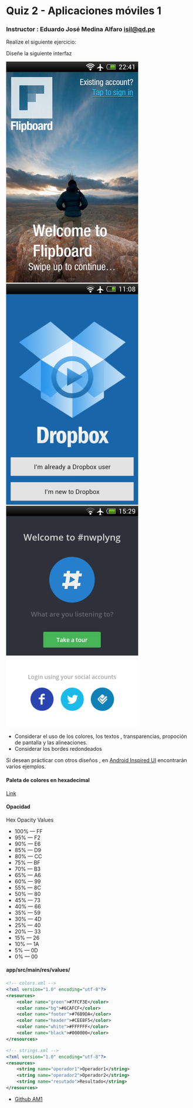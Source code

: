 # Quiz 2 - Aplicaciones móviles 1

### Instructor : Eduardo José Medina Alfaro isil@qd.pe


Realize el siguiente ejercicio:

Diseñe la siguiente interfaz

 ![Ejemplo 1](https://github.com/ISILAndroid/am1_group2015_1/blob/quizzes/q2_ejemplo1.png)
 ![Ejemplo 2](https://github.com/ISILAndroid/am1_group2015_1/blob/quizzes/q2_ejemplo2.png)
 ![Ejemplo 1](https://github.com/ISILAndroid/am1_group2015_1/blob/quizzes/q2_ejemplo3.png)

  * Considerar el uso de los colores, los textos , transparencias, propoción de pantalla y las alineaciones.
  * Considerar los bordes redondeados

Si desean prácticar con otros díseños , en [Android Inspired UI](http://android.inspired-ui.com/) encontrarán varios ejemplos.

#### Paleta de colores en hexadecimal 
[Link](http://www.color-hex.com/)

#### Opacidad
Hex Opacity Values

* 100% — FF
* 95% — F2
* 90% — E6
* 85% — D9
* 80% — CC
* 75% — BF
* 70% — B3
* 65% — A6
* 60% — 99
* 55% — 8C
* 50% — 80
* 45% — 73
* 40% — 66
* 35% — 59
* 30% — 4D
* 25% — 40
* 20% — 33
* 15% — 26
* 10% — 1A
* 5% — 0D
* 0% — 00

#### app/src/main/res/values/

```xml
<!-- colors.xml -->
<?xml version="1.0" encoding="utf-8"?>
<resources>
    <color name="green">#7FCF3E</color>
    <color name="bg">#6CAFCF</color>
    <color name="footer">#76B9DA</color>
    <color name="header">#CEE8F5</color>
    <color name="white">#FFFFFF</color>
    <color name="black">#000000</color>
</resources>
```

```xml
<!-- strings.xml -->
<?xml version="1.0" encoding="utf-8"?>
<resources>
    <string name="operador1">Operador1</string>
    <string name="operador2">Operador2</string>
    <string name="resutado">Resultado</string>
</resources>
```

 * [Github AM1](https://github.com/ISILAndroid/am1_group2015_1)

